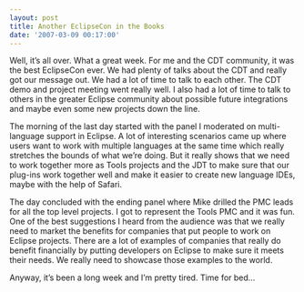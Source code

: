 ```yaml
---
layout: post
title: Another EclipseCon in the Books
date: '2007-03-09 00:17:00'
---
```



Well, it’s all over. What a great week. For me and the CDT community, it was the best EclipseCon ever. We had plenty of talks about the CDT and really got our message out. We had a lot of time to talk to each other. The CDT demo and project meeting went really well. I also had a lot of time to talk to others in the greater Eclipse community about possible future integrations and maybe even some new projects down the line.

The morning of the last day started with the panel I moderated on multi-language support in Eclipse. A lot of interesting scenarios came up where users want to work with multiple languages at the same time which really stretches the bounds of what we’re doing. But it really shows that we need to work together more as Tools projects and the JDT to make sure that our plug-ins work together well and make it easier to create new language IDEs, maybe with the help of Safari.

The day concluded with the ending panel where Mike drilled the PMC leads for all the top level projects. I got to represent the Tools PMC and it was fun. One of the best suggestions I heard from the audience was that we really need to market the benefits for companies that put people to work on Eclipse projects. There are a lot of examples of companies that really do benefit financially by putting developers on Eclipse to make sure it meets their needs. We really need to showcase those examples to the world.

Anyway, it’s been a long week and I’m pretty tired. Time for bed…


